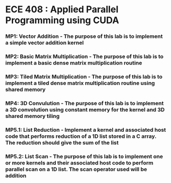 # ECE 408 : Applied Parallel Programming using CUDA
### MP1: Vector Addition - The purpose of this lab is to implement a simple vector addition kernel
### MP2: Basic Matrix Multiplication - The purpose of this lab is to implement a basic dense matrix multiplication routine
### MP3: Tiled Matrix Multiplication - The purpose of this lab is to implement a tiled dense matrix multiplication routine using shared memory
### MP4: 3D Convulution - The purpose of this lab is to implement a 3D convolution using constant memory for the kernel and 3D shared memory tiling
### MP5.1: List Reduction - Implement a kernel and associated host code that performs reduction of a 1D list stored in a C array. The reduction should give the sum of the list
### MP5.2: List Scan - The purpose of this lab is to implement one or more kernels and their associated host code to perform parallel scan on a 1D list. The scan operator used will be addition
